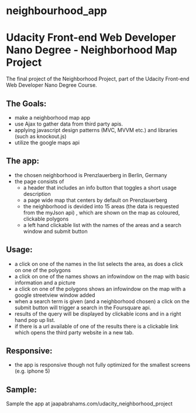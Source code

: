 # neighbourhood_app
# Udacity Front-end Web Developer Nano Degree - Neighborhood Map Project
The final project of the Neighborhood Project, part of the Udacity Front-end Web Developer Nano Degree Course.

## The Goals:
- make a neighborhood map app
- use Ajax to gather data from third party apis.
- applying javascript design patterns (MVC, MVVM etc.) and libraries (such as knockout.js)
- utilize the google maps api

## The app:
- the chosen neighborhood is Prenzlauerberg in Berlin, Germany
- the page consists of 
	- a header that includes an info button that toggles a short usage description 
	- a page wide map that centers by default on Prenzlauerberg 
	- the neighborhood is devided into 15 areas (the data is requested from the myJson api) , which are shown on the map as coloured, clickable polygons
	- a left hand clickable list with the names of the areas and a search window and submit button

## Usage:
- a click on one of the names in the list selects the area, as does a click on one of the polygons
- a click on one of the names shows an infowindow on the map with basic information and a picture
- a click on one of the polygons shows an infowindow on the map with a google streetview window added
- when a search term is given (and a neighborhood chosen) a click on the submit button will trigger a search in the Foursquare api.
- results of the query will be displayed by clickable icons and in a right hand pop up list.
- if there is a url available of one of the results there is a clickable link which opens the third party website in a new tab. 

## Responsive:
- the app is responsive though not fully optimized for the smallest screens (e.g. iphone 5)

## Sample:
Sample the app at jaapabrahams.com/udacity_neighborhood_project
